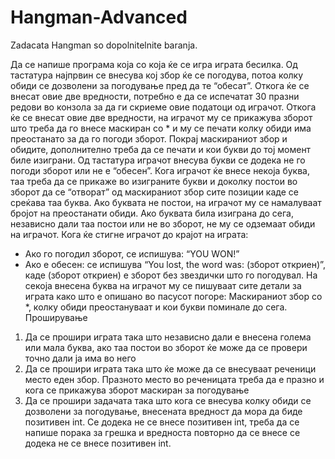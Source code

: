 # Hangman-Advanced
Zadacata Hangman so dopolnitelnite baranja.

Да се напише програма која со која ќе се игра играта бесилка.
Од тастатура најпрвин се внесува кој збор ќе се погодува, потоа колку обиди се
дозволени за погодување пред да те “обесат”. Откога ќе се внесат овие две вредности,
потребно е да се испечатат 30 празни редови во конзола за да ги скриеме овие податоци
од играчот.
Откога ќе се внесат овие две вредности, на играчот му се прикажува зборот што треба да
го внесе маскиран со * и му се печати колку обиди има преостанато за да го погоди
зборот.
Покрај маскираниот збор и обидите, дополнително треба да се печати и кои букви до тој
момент биле изиграни.
Од тастатура играчот внесува букви се додека не го погоди зборот или не е “обесен”.
Кога играчот ќе внесе некоја буква, таа треба да се прикаже во изиграните букви и
доколку постои во зборот да се “отворат” од маскираниот збор сите позиции каде се
среќава таа буква. Ако буквата не постои, на играчот му се намалуваат бројот на
преостанати обиди. Ако буквата била изиграна до сега, независно дали таа постои или не
во зборот, не му се одземаат обиди на играчот.
Кога ќе стигне играчот до крајот на играта:
- Ако го погодил зборот, се испишува: “YOU WON!”
- Ако е обесен: се испишува “You lost, the word was: (зборот откриен)”, каде (зборот
откриен) е зборот без звездички што го погодувал.
На секоја внесена буква на играчот му се пишуваат сите детали за играта како што е
опишано во пасусот погоре:
Маскираниот збор со *, колку обиди преостануваат и кои букви поминале до сега.
Проширување
1) Да се прошири играта така што независно дали е внесена голема или мала буква,
ако таа постои во зборот ќе може да се провери точно дали ја има во него
2) Да се прошири играта така што ќе може да се внесуваат реченици место еден
збор. Празното место во реченицата треба да е празно и кога се прикажува зборот
маскиран за погодување
3) Да се прошири задачата така што кога се внесува колку обиди се дозволени за
погодување, внесената вредност да мора да биде позитивен int. Се додека не се
внесе позитивен int, треба да се напише порака за грешка и вредноста повторно да
се внесе се додека не се внесе позитивен int.
